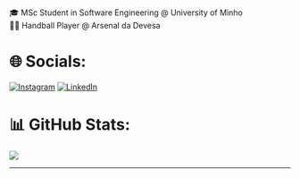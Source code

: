 🎓 MSc Student in Software Engineering @ University of Minho<br>🤾‍♂️ Handball Player @ Arsenal da Devesa

# 🌐 Socials:

[![Instagram](https://img.shields.io/badge/Instagram-%23E4405F.svg?logo=Instagram&logoColor=white)](https://instagram.com/afonsoabc36) [![LinkedIn](https://img.shields.io/badge/LinkedIn-%230077B5.svg?logo=linkedin&logoColor=white)](https://linkedin.com/in/afonsoabc36)

# 📊 GitHub Stats:

![](https://github-readme-stats.vercel.app/api/top-langs/?username=afonsoabc36&theme=dark&hide_border=false&include_all_commits=false&count_private=true&layout=compact)

---
